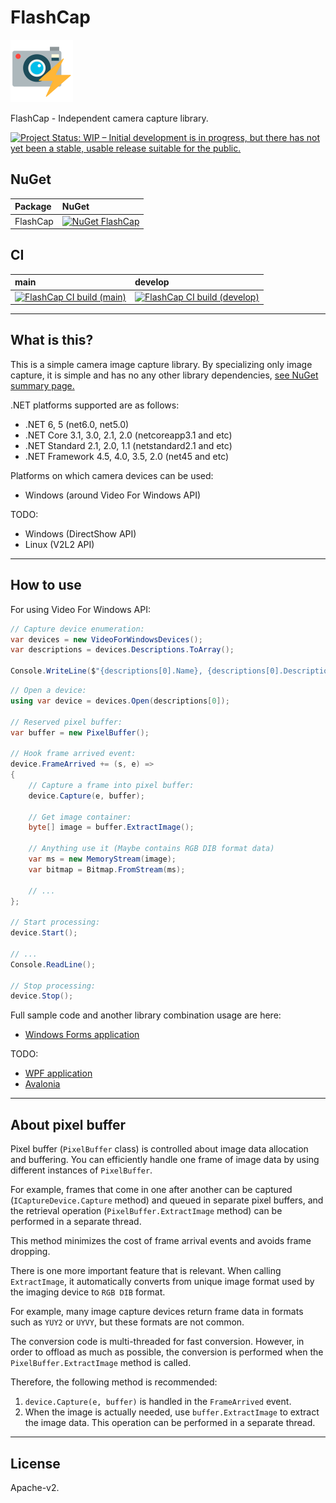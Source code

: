 # FlashCap

![FlashCap](Images/FlashCap.100.png)

FlashCap - Independent camera capture library.

[![Project Status: WIP – Initial development is in progress, but there has not yet been a stable, usable release suitable for the public.](https://www.repostatus.org/badges/latest/wip.svg)](https://www.repostatus.org/#wip)

## NuGet

|Package|NuGet|
|:--|:--|
|FlashCap|[![NuGet FlashCap](https://img.shields.io/nuget/v/FlashCap.svg?style=flat)](https://www.nuget.org/packages/FlashCap)|

## CI

|main|develop|
|:--|:--|
|[![FlashCap CI build (main)](https://github.com/kekyo/FlashCap/workflows/.NET/badge.svg?branch=main)](https://github.com/kekyo/FlashCap/actions?query=branch%3Amain)|[![FlashCap CI build (develop)](https://github.com/kekyo/FlashCap/workflows/.NET/badge.svg?branch=develop)](https://github.com/kekyo/FlashCap/actions?query=branch%3Adevelop)|

---

## What is this?

This is a simple camera image capture library.
By specializing only image capture, it is simple and has no any other library dependencies, [see NuGet summary page.](https://www.nuget.org/packages/FlashCap)

.NET platforms supported are as follows:

* .NET 6, 5 (net6.0, net5.0)
* .NET Core 3.1, 3.0, 2.1, 2.0 (netcoreapp3.1 and etc)
* .NET Standard 2.1, 2.0, 1.1 (netstandard2.1 and etc)
* .NET Framework 4.5, 4.0, 3.5, 2.0 (net45 and etc)

Platforms on which camera devices can be used:

* Windows (around Video For Windows API)

TODO:

* Windows (DirectShow API)
* Linux (V2L2 API)

---

## How to use

For using Video For Windows API:

```csharp
// Capture device enumeration:
var devices = new VideoForWindowsDevices();
var descriptions = devices.Descriptions.ToArray();

Console.WriteLine($"{descriptions[0].Name}, {descriptions[0].Description}");
```

```csharp
// Open a device:
using var device = devices.Open(descriptions[0]);

// Reserved pixel buffer:
var buffer = new PixelBuffer();

// Hook frame arrived event:
device.FrameArrived += (s, e) =>
{
    // Capture a frame into pixel buffer:
    device.Capture(e, buffer);

    // Get image container:
    byte[] image = buffer.ExtractImage();

    // Anything use it (Maybe contains RGB DIB format data)
    var ms = new MemoryStream(image);
    var bitmap = Bitmap.FromStream(ms);

    // ...
};

// Start processing:
device.Start();

// ...
Console.ReadLine();

// Stop processing:
device.Stop();
```

Full sample code and another library combination usage are here:

* [Windows Forms application](samples/FlashCap.WindowsForms/)

TODO:

* [WPF application](samples/FlashCap.WPF/)
* [Avalonia](samples/FlashCap.Avalonia/)

---

## About pixel buffer

Pixel buffer (`PixelBuffer` class) is controlled about
image data allocation and buffering.
You can efficiently handle one frame of image data
by using different instances of `PixelBuffer`.

For example, frames that come in one after another can be captured
(`ICaptureDevice.Capture` method) and queued in separate pixel buffers,
and the retrieval operation (`PixelBuffer.ExtractImage` method)
can be performed in a separate thread.

This method minimizes the cost of frame arrival events and avoids frame dropping.

There is one more important feature that is relevant.
When calling `ExtractImage`, it automatically converts from unique image format
used by the imaging device to `RGB DIB` format.

For example, many image capture devices return frame data in
formats such as `YUY2` or `UYVY`, but these formats are not common.

The conversion code is multi-threaded for fast conversion.
However, in order to offload as much as possible,
the conversion is performed when the `PixelBuffer.ExtractImage` method is called.

Therefore, the following method is recommended:

1. `device.Capture(e, buffer)` is handled in the `FrameArrived` event.
2. When the image is actually needed, use `buffer.ExtractImage` to extract the image data.
This operation can be performed in a separate thread.

---

## License

Apache-v2.

